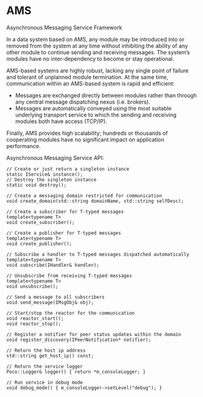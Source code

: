 AMS
===

Asynchronous Messaging Service Framework

In a data system based on AMS, any module may be introduced into or removed from the system 
at any time without inhibiting the ability of any other module to continue sending and 
receiving messages. The system’s modules have no inter-dependency to become or stay operational. 

AMS-based systems are highly robust, lacking any single point of failure and tolerant
of unplanned module termination. At the same time, communication within an AMS-based
system is rapid and efficient:
* Messages are exchanged directly between modules rather than through any central
message dispatching nexus (i.e. brokers).
* Messages are automatically conveyed using the most suitable underlying transport
service to which the sending and receiving modules both have access (TCP/IP). 

Finally, AMS provides high scalability; hundreds or thousands of cooperating modules have
no significant impact on application performance.

Asynchronous Messaging Service API:

    // Create or just return a singleton instance
    static IService& instance();
    // Destroy the singleton instance
    static void destroy();

    // Create a messaging domain restricted for communication
    void create_domain(std::string domainName, std::string selfDesc);

    // Create a subscriber for T-typed messages
    template<typename T>
    void create_subscriber();

    // Create a publisher for T-typed messages
    template<typename T>
    void create_publisher();

    // Subscribe a handler to T-typed messages dispatched automatically
    template<typename T>
    void subscribe(IHandler& handler);

    // Unsubscribe from receiving T-typed messages
    template<typename T>
    void unsubscribe();

    // Send a message to all subscribers
    void send_message(IMsgObj& obj);

    // Start/stop the reactor for the communication
    void reactor_start();
    void reactor_stop();

    // Register a notifier for peer status updates within the domain
    void register_discovery(IPeerNotification* notifier);

    // Return the host ip address
    std::string get_host_ip() const;

    // Return the service logger
    Poco::Logger& logger() { return *m_consoleLogger; }        

    // Run service in debug mode
    void debug_mode() { m_consoleLogger->setLevel("debug"); }
